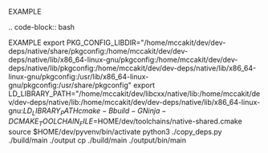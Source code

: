 EXAMPLE

.. code-block:: bash

   EXAMPLE
   export PKG_CONFIG_LIBDIR="/home/mccakit/dev/dev-deps/native/share/pkgconfig:/home/mccakit/dev/dev-deps/native/lib/x86_64-linux-gnu/pkgconfig:/home/mccakit/dev/dev-deps/native/lib/pkgconfig:/home/mccakit/dev/dev-deps/native/lib/x86_64-linux-gnu/pkgconfig:/usr/lib/x86_64-linux-gnu/pkgconfig:/usr/share/pkgconfig"
   export LD_LIBRARY_PATH="/home/mccakit/dev/libcxx/native/lib:/home/mccakit/dev/dev-deps/native/lib:/home/mccakit/dev/dev-deps/native/lib/x86_64-linux-gnu:$LD_LIBRARY_PATH
   cmake -B build -G Ninja -DCMAKE_TOOLCHAIN_FILE=$HOME/dev/toolchains/native-shared.cmake
   source $HOME/dev/pyvenv/bin/activate
   python3 ./copy_deps.py ./build/main ./output
   cp ./build/main ./output/bin/main

